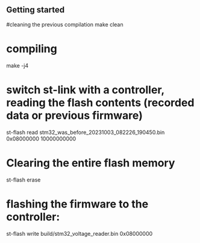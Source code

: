 Getting started
---------------

#cleaning the previous compilation
make clean
# compiling
make -j4
# switch st-link with a controller, reading the flash contents (recorded data or previous firmware)
st-flash read stm32_was_before_20231003_082226_190450.bin 0x08000000 10000000000
# Clearing the entire flash memory
st-flash erase
# flashing the firmware to the controller:
st-flash write build/stm32_voltage_reader.bin 0x08000000
